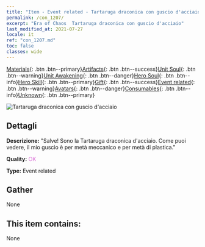 ```yaml
---
title: "Item - Event related - Tartaruga draconica con guscio d'acciaio"
permalink: /con_1207/
excerpt: "Era of Chaos  Tartaruga draconica con guscio d'acciaio"
last_modified_at: 2021-07-27
locale: it
ref: "con_1207.md"
toc: false
classes: wide
---
```

 [Materials](/ItemsIT/){: .btn .btn--primary}[Artifacts](/ItemsIT/Artifacts/){: .btn .btn--success}[Unit Soul](/ItemsIT/UnitSoul/){: .btn .btn--warning}[Unit Awakening](/ItemsIT/UnitAwakening/){: .btn .btn--danger}[Hero Soul](/ItemsIT/HeroSoul/){: .btn .btn--info}[Hero Skill](/ItemsIT/HeroSkill/){: .btn .btn--primary}[Gift](/ItemsIT/Gift/){: .btn .btn--success}[Event related](/ItemsIT/Events/){: .btn .btn--warning}[Avatars](/ItemsIT/Avatars/){: .btn .btn--danger}[Consumables](/ItemsIT/Consumables/){: .btn .btn--info}[Unknown](/ItemsIT/Unknown/){: .btn .btn--primary}

 ![Tartaruga draconica con guscio d'acciaio](/images/t/i_81521231.png)

## Dettagli
 **Descrizione:** \"Salve! Sono la Tartaruga draconica d'acciaio. Come puoi vedere, il mio guscio è per metà meccanico e per metà di plastica.\"

 **Quality:** <span style="color: #DA70D6">OK</span>

 **Type:** Event related

## Gather

  None

## This item contains:

  None

